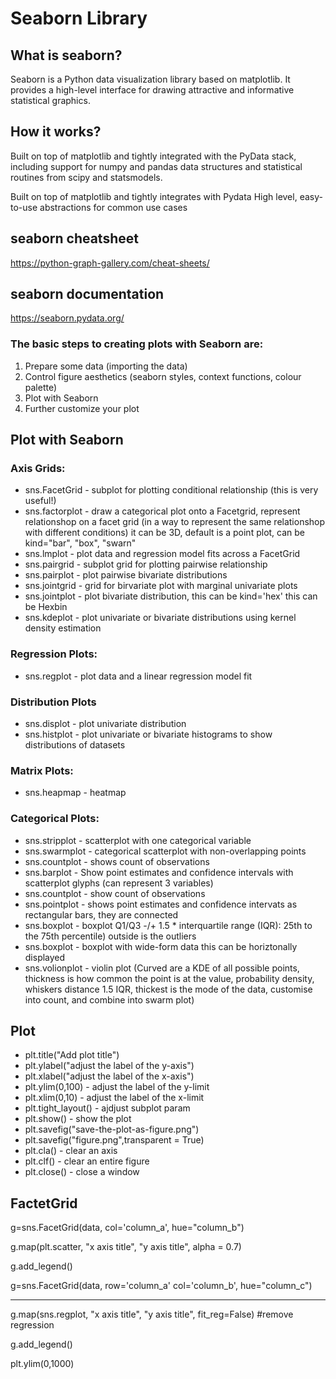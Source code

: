 # Seaborn Library

## What is seaborn?
Seaborn is a Python data visualization library based on matplotlib. It provides a high-level interface for drawing attractive and informative statistical graphics.

## How it works?
Built on top of matplotlib and tightly integrated with the PyData stack, including support for numpy and pandas data structures and statistical routines from scipy and statsmodels.

Built on top of matplotlib and tightly integrates with Pydata
High level, easy-to-use abstractions for common use cases

## seaborn cheatsheet
https://python-graph-gallery.com/cheat-sheets/

## seaborn documentation
https://seaborn.pydata.org/

### The basic steps to creating plots with Seaborn are:
 1. Prepare some data (importing the data)
 2. Control figure aesthetics (seaborn styles, context functions, colour palette)
 3. Plot with Seaborn
 4. Further customize your plot

## Plot with Seaborn
### Axis Grids: 
 * sns.FacetGrid - subplot for plotting conditional relationship (this is very useful!)
 * sns.factorplot - draw a categorical plot onto a Facetgrid, represent relationshop on a facet grid (in a way to represent the same relationshop with different conditions) it can be 3D, default is a point plot, can be kind="bar", "box", "swarn" 
 * sns.lmplot - plot data and regression model fits across a FacetGrid
 * sns.pairgrid - subplot grid for plotting pairwise relationship
 * sns.pairplot - plot pairwise bivariate distributions
 * sns.jointgrid - grid for birvariate plot with marginal univariate plots
 * sns.jointplot - plot bivariate distribution, this can be kind='hex' this can be Hexbin
 * sns.kdeplot - plot univariate or bivariate distributions using kernel density estimation

### Regression Plots:
 * sns.regplot - plot data and a linear regression model fit

### Distribution Plots
 * sns.displot - plot univariate distribution
 * sns.histplot - plot univariate or bivariate histograms to show distributions of datasets
 
### Matrix Plots:
 * sns.heapmap - heatmap
 
### Categorical Plots:
 * sns.stripplot - scatterplot with one categorical variable
 * sns.swarmplot - categorical scatterplot with non-overlapping points
 * sns.countplot - shows count of observations
 * sns.barplot - Show point estimates and confidence intervals with scatterplot glyphs (can represent 3 variables)
 * sns.countplot - show count of observations
 * sns.pointplot - shows point estimates and confidence intervats as rectangular bars, they are connected
 * sns.boxplot - boxplot Q1/Q3 -/+  1.5 * interquartile range (IQR): 25th to the 75th percentile) outside is the outliers
 * sns.boxplot - boxplot with wide-form data this can be horiztonally displayed
 * sns.volionplot - violin plot (Curved are a KDE of all possible points, thickness is how common the point is at the value, probability density, whiskers distance 1.5 IQR, thickest is the mode of the data, customise into count, and combine into swarm plot)
 
## Plot
 * plt.title("Add plot title")
 * plt.ylabel("adjust the label of the y-axis")
 * plt.xlabel("adjust the label of the x-axis")
 * plt.ylim(0,100) - adjust the label of the y-limit
 * plt.xlim(0,10) - adjust the label of the x-limit
 * plt.tight_layout() - ajdjust subplot param
 * plt.show() - show the plot
 * plt.savefig("save-the-plot-as-figure.png")
 * plt.savefig("figure.png",transparent = True)
 * plt.cla() - clear an axis
 * plt.clf() - clear an entire figure
 * plt.close() - close a window

## FactetGrid
g=sns.FacetGrid(data, col='column_a', hue="column_b")

g.map(plt.scatter, "x axis title", "y axis title", alpha = 0.7)

g.add_legend()

g=sns.FacetGrid(data, row='column_a' col='column_b', hue="column_c")

___

g.map(sns.regplot, "x axis title", "y axis title", fit_reg=False) #remove regression

g.add_legend()

plt.ylim(0,1000)
